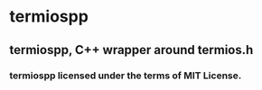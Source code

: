 # termiospp
## termiospp, C++ wrapper around termios.h

### termiospp licensed under the terms of MIT License.
